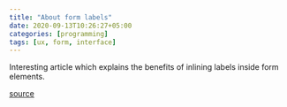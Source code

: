 ```yaml
---
title: "About form labels"
date: 2020-09-13T10:26:27+05:00
categories: [programming]
tags: [ux, form, interface]
---
```

Interesting article which explains the benefits of inlining labels inside form elements.

[source](https://uxmovement.com/forms/why-infield-top-aligned-form-labels-are-quickest-to-scan/)

